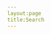 ```yaml
---
layout:page
title:Search
---
```



<div class="row justify-content-md-center">
    <div class="col-lg-12"> 
     <div align="center"> 
<script>
  (function() {
    var cx = '013699539259489831773:d7hmw2ayifs';
    var gcse = document.createElement('script');
    gcse.type = 'text/javascript';
    gcse.async = true;
    gcse.src = 'https://cse.google.com/cse.js?cx=' + cx;
    var s = document.getElementsByTagName('script')[0];
    s.parentNode.insertBefore(gcse, s);
  })();
</script>
<gcse:search></gcse:search>      </div>
    </div>
</div>
